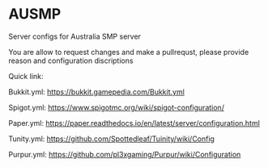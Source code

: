 # AUSMP
Server configs for Australia SMP server

You are allow to request changes and make a pullrequst, please provide reason and configuration discriptions 

Quick link:

Bukkit.yml: https://bukkit.gamepedia.com/Bukkit.yml

Spigot.yml: https://www.spigotmc.org/wiki/spigot-configuration/

Paper.yml: https://paper.readthedocs.io/en/latest/server/configuration.html

Tunity.yml: https://github.com/Spottedleaf/Tuinity/wiki/Config

Purpur.yml: https://github.com/pl3xgaming/Purpur/wiki/Configuration
